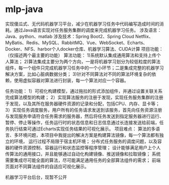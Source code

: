 # mlp-java
实现傻瓜式、无代码机器学习平台，减少在机器学习任务中代码编写造成时间的消耗。通过Java语言实现对任务服务集群的调度来完成机器学习任务。
涉及语言：Java、python、matlab
涉及技术：Spring Boot2、Spring Cloud Netflix、MyBatis、Redis、MySQL、RabbitMQ、Vue、WebSocket、Echarts、Docker、NFS、harbor个人docker仓库、机器学习算法、CUDA计算
项目功能：（仅描述两个最主要的功能）
算法功能：
1)系统默认集成通用算法和支持上传个人算法；
2)算法集成主要分为两个方向，一是将机器学习划分为较低粒度的算法组件，每一个组件只完成机器学习任务中的一个小环节；二是集成完整的机器学习解决方案，比如心脏病数据分类；
3)针对不同算法对不同的算法环境复杂的依赖，使用虚拟容器对算法进行封装，每一个算法对应一个容器。



任务功能：
1）可视化构建模型，通过拖拉的形式添加组件，并通过设置关联关系完成算法模型的构建；
2）实现算法服务的注册于发现，实现任务服务集群的注册于发现，以及其所在服务器硬件资源的记录和分配，包括CPU、内存、显卡等；
3）实现任务调度服务，用户所有的任务请求发送到该服务，首先向任务资源注册与发现服务申请符合任务需求的服务器，然后将任务发送到指定服务器进行运行、暂停、停止等操作，任务运行时的状态信息和日志信息通过长连接发送给前端，任务执行结束可通过Echarts实现任务结果的可视化展示。
项目难点：
		算法的多语言、多环境问题，本项目中我提出的解决方案是构建算法镜像，每一个算法都有独立的环境，	运行过程不局限于宿主机环境；
分布式任务服务的调度问题，以及容器的硬件资源控制、容器运行和状态监控等程序管理；
设计能够满足用户上个人传算法的通用接口，并且能够通过自动化构建镜像、推送镜像和拉取镜像；
系统需要集成尽可能全面的算法，尽可能满足通用任务的全部算法组件的需求；
前端页面对不同算法组件的自适应可视化展示。


机器学习平台后台，现暂不公开
